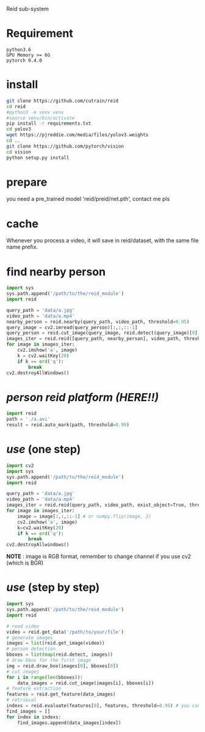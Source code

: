 Reid sub-system

# Requirement
```
python3.6
GPU Memory >= 6G
pytorch 0.4.0
```

# install
```bash
git clone https://github.com/cutrain/reid
cd reid
#python3 -m venv venv
#source venv/bin/activate
pip install -r requirements.txt
cd yolov3
wget https://pjreddie.com/media/files/yolov3.weights 
cd ..
git clone https://github.com/pytorch/vision
cd vision
python setup.py install
```

# prepare
you need a pre_trained model 'reid/preid/net.pth', contact me pls

# cache
Whenever you process a video, it will save in reid/dataset, with the same file name prefix.

# find nearby person
```python
import sys
sys.path.append('/path/to/the/reid_module')
import reid

query_path = 'data/a.jpg'
video_path = 'data/a.mp4'
nearby_person = reid.nearby(query_path, video_path, threshold=0.95)
query_image = cv2.imread(query_person)[:,:,::-1]
query_person = reid.cut_image(query_image, reid.detect(query_image)[0])[0]
images_iter = reid.reid([query_path, nearby_person], video_path, threshold=0.95, optimize_query=False)
for image in images_iter:
	cv2.imshow('a', image)
	k = cv2.waitKey(20)
	if k == ord('q'):
		break
cv2.destroyAllWindows()
```

# *person reid platform* ***(HERE!!)***
```python
import reid
path = './a.avi'
result = reid.auto_mark(path, threshold=0.99)
```

# *use* (one step)
```python
import cv2
import sys
sys.path.append('/path/to/the/reid_module')
import reid

query_path = 'data/a.jpg'
video_path = 'data/a.mp4'
images_iter = reid.reid(query_path, video_path, exist_object=True, threshold=0.95, start_frame=500, frame_count=1000, optimize_query=False)
for image in images_iter:
	image = image[:,:,::-1] # or numpy.flip(image, 2)
	cv2.imshow('a', image)
	k=cv2.waitKey(20)
	if k == ord('q'):
		break
cv2.destroyAllwindows()
```
**NOTE** : image is RGB format, remember to change channel if you use cv2 (which is BGR)

# *use* (step by step)
```python
import sys
sys.path.append('/path/to/the/reid_module')
import reid

# read video
video = reid.get_data('/path/to/your/file')
# generate images
images = list(reid.get_image(video))
# person detection
bboxes = list(map(reid.detect, images))
# draw bbox for the first image
img = reid.draw_box(images[0], bboxes[0])
# cut images
for i in range(len(bboxes)):
	data_images = reid.cut_image(images[i], bboxes[i])
# feature extraction
features = reid.get_feature(data_images)
# retrieval
indexs = reid.evaluate(features[0], features, threshold=0.95) # you can change features[0] into any other feature you got
find_images = []
for index in indexs:
	find_images.append(data_images[index])

```

